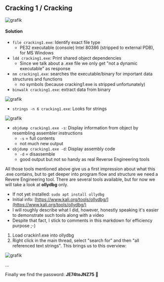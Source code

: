 ## Cracking 1 / Cracking

![grafik](https://user-images.githubusercontent.com/84674087/137898570-c9617660-c36f-4b71-8c83-16e2433e40a0.png)

#### Solution
- `file cracking1.exe`: Identify exact file type
   - PE32 executable (console) Intel 80386 (stripped to external PDB), for MS Windows
- `ldd cracking1.exe`: Print shared object dependencies
   -  Since we talk about a .exe file we only get "not a dynamic executable" as response
- `nm cracking1.exe`: searches the executable/binary for important data structures and functions
   - no symbols (because cracking1.exe is stripped unfortunately)
- `binwalk cracking1.exe`: extract data from binary

![grafik](https://user-images.githubusercontent.com/84674087/137899539-e644a943-9233-4678-b7ec-e1360436284c.png)

- `strings -n 6 cracking1.exe`: Looks for strings

![grafik](https://user-images.githubusercontent.com/84674087/137901419-9841a700-c690-4ee2-ae01-533dab4d8073.png)

- `objdump cracking1.exe -s`: Display information from object by resembling assembler instructions
   - `-s` = full contents 
   - not much new output  
- `objdump cracking1.exe -d`: Display assembly code
   - `-d` = disassemble 
   - good output but not so handy as real Reverse Engineering tools

All those tools mentioned above give us a first impression about what this .exe contains, but to get deeper into program flow and structure we need a Revere Engineering tool. There are several tools available, but for now we will take a look at **ollydbg** only.

- If not yet installed: `sudo apt install ollydbg`
- Initial info: [https://www.kali.org/tools/ollydbg/](https://www.kali.org/tools/ollydbg/)
- I will roughly describe what I did, however, honestly speaking it's easier to demonstrate such tools along with a video
- Despite that fact, I stick to comments in this markdown for efficiency purpose ;-)

1. Load crackin1.exe into ollydbg
2. Right click in the main thread, select "search for" and then "all referenced text strings". This brings us to this overview:

![grafik](https://user-images.githubusercontent.com/84674087/138116134-0b1fcec7-1fe6-4cec-9947-358ba2a5d337.png)

...

Finally we find the password: **JE74toJNZ75** 🙂

<br />
